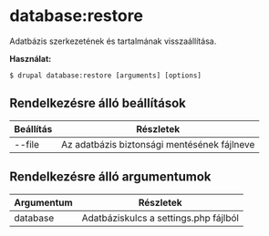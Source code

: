 # database:restore
Adatbázis szerkezetének és tartalmának visszaállítása.

**Használat:**
```
$ drupal database:restore [arguments] [options]
```

## Rendelkezésre álló beállítások
Beállítás | Részletek
-------|-------------
--file | Az adatbázis biztonsági mentésének fájlneve

## Rendelkezésre álló argumentumok
Argumentum | Részletek
---------|-------------
database | Adatbáziskulcs a settings.php fájlból
